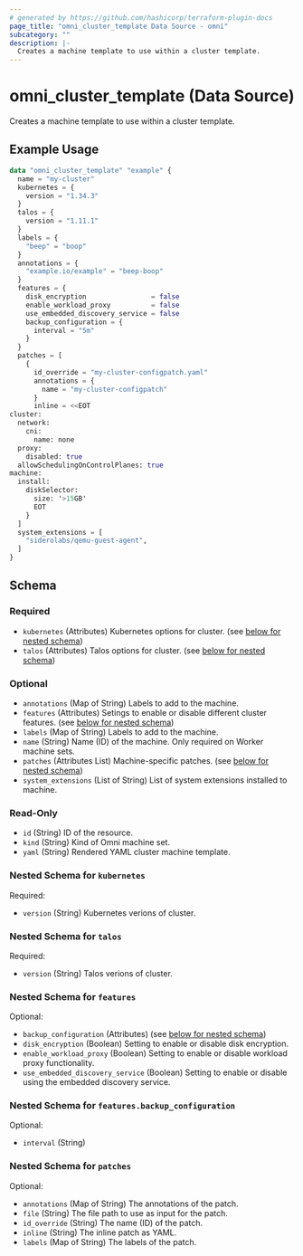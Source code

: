 ```yaml
---
# generated by https://github.com/hashicorp/terraform-plugin-docs
page_title: "omni_cluster_template Data Source - omni"
subcategory: ""
description: |-
  Creates a machine template to use within a cluster template.
---
```


# omni_cluster_template (Data Source)

Creates a machine template to use within a cluster template.

## Example Usage

```terraform
data "omni_cluster_template" "example" {
  name = "my-cluster"
  kubernetes = {
    version = "1.34.3"
  }
  talos = {
    version = "1.11.1"
  }
  labels = {
    "beep" = "boop"
  }
  annotations = {
    "example.io/example" = "beep-boop"
  }
  features = {
    disk_encryption                = false
    enable_workload_proxy          = false
    use_embedded_discovery_service = false
    backup_configuration = {
      interval = "5m"
    }
  }
  patches = [
    {
      id_override = "my-cluster-configpatch.yaml"
      annotations = {
        name = "my-cluster-configpatch"
      }
      inline = <<EOT
cluster:
  network:
    cni:
      name: none
  proxy:
    disabled: true
  allowSchedulingOnControlPlanes: true
machine:
  install:
    diskSelector:
      size: '>15GB'
      EOT
    }
  ]
  system_extensions = [
    "siderolabs/qemu-guest-agent",
  ]
}
```

<!-- schema generated by tfplugindocs -->
## Schema

### Required

- `kubernetes` (Attributes) Kubernetes options for cluster. (see [below for nested schema](#nestedatt--kubernetes))
- `talos` (Attributes) Talos options for cluster. (see [below for nested schema](#nestedatt--talos))

### Optional

- `annotations` (Map of String) Labels to add to the machine.
- `features` (Attributes) Setings to enable or disable different cluster features. (see [below for nested schema](#nestedatt--features))
- `labels` (Map of String) Labels to add to the machine.
- `name` (String) Name (ID) of the machine. Only required on Worker machine sets.
- `patches` (Attributes List) Machine-specific patches. (see [below for nested schema](#nestedatt--patches))
- `system_extensions` (List of String) List of system extensions installed to machine.

### Read-Only

- `id` (String) ID of the resource.
- `kind` (String) Kind of Omni machine set.
- `yaml` (String) Rendered YAML cluster machine template.

<a id="nestedatt--kubernetes"></a>
### Nested Schema for `kubernetes`

Required:

- `version` (String) Kubernetes verions of cluster.


<a id="nestedatt--talos"></a>
### Nested Schema for `talos`

Required:

- `version` (String) Talos verions of cluster.


<a id="nestedatt--features"></a>
### Nested Schema for `features`

Optional:

- `backup_configuration` (Attributes) (see [below for nested schema](#nestedatt--features--backup_configuration))
- `disk_encryption` (Boolean) Setting to enable or disable disk encryption.
- `enable_workload_proxy` (Boolean) Setting to enable or disable workload proxy functionality.
- `use_embedded_discovery_service` (Boolean) Setting to enable or disable using the embedded discovery service.

<a id="nestedatt--features--backup_configuration"></a>
### Nested Schema for `features.backup_configuration`

Optional:

- `interval` (String)



<a id="nestedatt--patches"></a>
### Nested Schema for `patches`

Optional:

- `annotations` (Map of String) The annotations of the patch.
- `file` (String) The file path to use as input for the patch.
- `id_override` (String) The name (ID) of the patch.
- `inline` (String) The inline patch as YAML.
- `labels` (Map of String) The labels of the patch.
